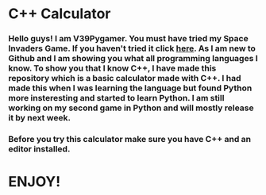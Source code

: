# C++ Calculator

### Hello guys! I am V39Pygamer. You must have tried my Space Invaders Game. If you haven't tried it click [here](https://github.com/V39Pygamer/Space-Invaders-Game). As I am new to Github and I am showing you what all programming languages I know. To show you that I know C++, I have made this repository which is a basic calculator made with C++. I had made this when I was learning the language but found Python more insteresting and started to learn Python. I am still working on my second game in Python and will mostly release it by next week.

### Before you try this calculator make sure you have C++ and an editor installed. 

# ENJOY!
